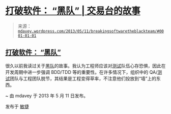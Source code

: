 <!--yml

类别：未分类

日期：2024-05-18 06:25:30

-->

# [打破软件： “黑队” | 交易台的故事](https://mdavey.wordpress.com/2013/05/11/breakingsoftwaretheblackteam/#0001-01-01) 

> 来源：[`mdavey.wordpress.com/2013/05/11/breakingsoftwaretheblackteam/#0001-01-01`](https://mdavey.wordpress.com/2013/05/11/breakingsoftwaretheblackteam/#0001-01-01)

## [打破软件： “黑队”](https://mdavey.wordpress.com/2013/05/11/breakingsoftwaretheblackteam/#0001-01-01)

很久以前我读过关于[黑队](http://www.t3.org/tangledwebs/07/tw0706.html)的故事。我认为工程师应该对[测试](http://blog.goyello.com/2010/03/12/a-legend-of-the-notorious-black-team/)队伍心存恐惧，因此在开发周期中进一步强调 BDD/TDD 等的重要性。在许多情况下，组织中的 QA/[测试](http://www.lookscloudy.com/2011/04/unintended-consequences-ibms-black-team/)团队与工程团队脱节，其结果是工程变得草率，不注意他们投放到“墙”上的东西。

~ 由 mdavey 于 2013 年 5 月 11 日发布。

发布于 [敏捷](https://mdavey.wordpress.com/category/agile/)
